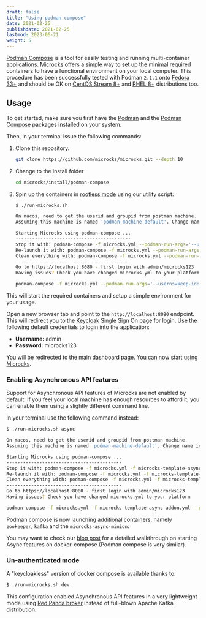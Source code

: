 ```yaml
---
draft: false
title: "Using podman-compose"
date: 2021-02-25
publishdate: 2021-02-25
lastmod: 2023-06-21
weight: 5
---
```


[Podman Compose](https://github.com/containers/podman-compose) is a tool for easily testing and running multi-container applications. [Microcks](https://microcks.io/) offers a simple way to set up the minimal required containers to have a functional environment on your local computer. This procedure has been successfully tested with Podman `2.1.1` onto [Fedora 33+](https://getfedora.org/) and should be OK on [CentOS Stream 8+](https://www.centos.org/centos-stream/) and [RHEL 8+](https://www.redhat.com/en/technologies/linux-platforms/enterprise-linux) distributions too.

## Usage

To get started, make sure you first have the [Podman](https://podman.io/getting-started/installation) and the [Podman Compose](https://github.com/containers/podman-compose) packages installed on your system.

Then, in your terminal issue the following commands:

1. Clone this repository.

   ```sh
   git clone https://github.com/microcks/microcks.git --depth 10
   ```

2. Change to the install folder

   ```sh
   cd microcks/install/podman-compose
   ```

3. Spin up the containers in [rootless mode](https://github.com/containers/podman/blob/master/docs/tutorials/rootless_tutorial.md) using our utility script:

   ```sh
   $ ./run-microcks.sh

   On macos, need to get the userid and groupid from postman machine.
   Assuming this machine is named 'podman-machine-default'. Change name in script otherwise.

   Starting Microcks using podman-compose ...
   ------------------------------------------
   Stop it with: podman-compose -f microcks.yml --podman-run-args='--userns=keep-id:uid=501,gid=1000' stop
   Re-launch it with: podman-compose -f microcks.yml --podman-run-args='--userns=keep-id:uid=501,gid=1000' start
   Clean everything with: podman-compose -f microcks.yml --podman-run-args='--userns=keep-id:uid=501,gid=1000' down
   ------------------------------------------
   Go to https://localhost:8080 - first login with admin/microcks123
   Having issues? Check you have changed microcks.yml to your platform

   podman-compose -f microcks.yml --podman-run-args='--userns=keep-id:uid=501,gid=1000' up -d
   ```

This will start the required containers and setup a simple environment for your usage.

Open a new browser tab and point to the `http://localhost:8080` endpoint. This will redirect you to the [Keycloak](https://www.keycloak.org/) Single Sign On page for login. Use the following default credentials to login into the application:

* **Username:** admin
* **Password:** microcks123

You will be redirected to the main dashboard page. You can now start [using Microcks](https://microcks.io/documentation/getting-started/#using-microcks).


### Enabling Asynchronous API features

Support for Asynchronous API features of Microcks are not enabled by default. If you feel your local machine has enough resources to afford it, you can enable them using a slightly different command line.

In your terminal use the following command instead:

   ```sh
   $ ./run-microcks.sh async

   On macos, need to get the userid and groupid from postman machine.
   Assuming this machine is named 'podman-machine-default'. Change name in script otherwise.

   Starting Microcks using podman-compose ...
   ------------------------------------------
   Stop it with: podman-compose -f microcks.yml -f microcks-template-async-addon.yml --podman-run-args='--userns=keep-id:uid=501,gid=1000' stop
   Re-launch it with: podman-compose -f microcks.yml -f microcks-template-async-addon.yml --podman-run-args='--userns=keep-id:uid=501,gid=1000' start
   Clean everything with: podman-compose -f microcks.yml -f microcks-template-async-addon.yml --podman-run-args='--userns=keep-id:uid=501,gid=1000' down
   ------------------------------------------
   Go to https://localhost:8080 - first login with admin/microcks123
   Having issues? Check you have changed microcks.yml to your platform

   podman-compose -f microcks.yml -f microcks-template-async-addon.yml --podman-run-args='--userns=keep-id:uid=501,gid=1000' up -d
   ```

Podman compose is now launching additional containers, namely `zookeeper`, `kafka` and the `microcks-async-minion`.

You may want to check our [blog post](../../../blog/async-features-with-docker-compose) for a detailed walkthrough on starting Async features on docker-compose (Podman compose is very similar).

### Un-authenticated mode

A "keycloakless" version of docker compose is available thanks to: 

   ```sh
   $ ./run-microcks.sh dev
   ```

This configuration enabled Asynchronous API features in a very lightweight mode using [Red Panda broker](https://redpanda.com/) instead of full-blown Apache Kafka distribution.